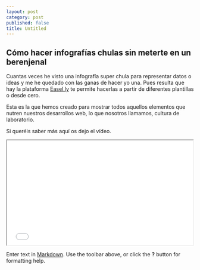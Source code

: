 ```yaml
---
layout: post
category: post
published: false
title: Untitled
---
```


## Cómo hacer infografías chulas sin meterte en un berenjenal
Cuantas veces he visto una infografía super chula para representar datos o ideas y me he quedado con las ganas de hacer yo una.  Pues resulta que hay la plataforma [Easel.ly](http://www.easel.ly/ "Easel.ly") te permite hacerlas a partir de diferentes plantillas o desde cero. 

Esta es la que hemos creado para mostrar todos aquellos elementos que nutren nuestros desarrollos web, lo que nosotros llamamos, cultura de laboratorio.

Si queréis saber más aquí os dejo el vídeo.

<iframe src="//player.vimeo.com/video/37781587" width="500" height="281" webkitallowfullscreen mozallowfullscreen allowfullscreen></iframe>

Enter text in [Markdown](http://daringfireball.net/projects/markdown/). Use the toolbar above, or click the **?** button for formatting help.
